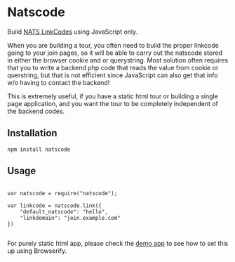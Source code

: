 # Natscode

Build [NATS LinkCodes](http://tmmwiki.com/index.php/NATS4_LinkCodes) using JavaScript only.


When you are building a tour, you often need to build the proper linkcode going to your join pages, so it will be able to carry out the natscode stored in either the browser cookie and or querystring. Most solution often requires that you to write a backend php code that reads the value from cookie or querstring, but that is not efficient since JavaScript can also get that info w/o having to contact the backend!


This is extremely useful, if you have a static html tour or building a single page application, and you want the tour to be completely independent of the backend codes.



## Installation


```
npm install natscode
```



## Usage


```

var natscode = require("natscode");

var linkcode = natscode.link({
	"default_natscode": "hello",
	"linkdomain": "join.example.com"
})


```

For purely static html app, please check the [demo app](https://github.com/openadult/natscode-demo) to see how to set this up using Browserify. 